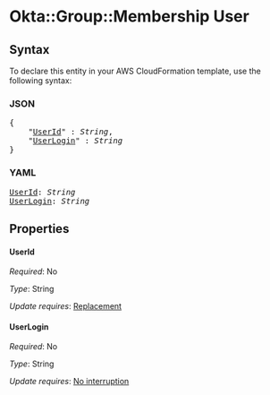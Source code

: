 # Okta::Group::Membership User

## Syntax

To declare this entity in your AWS CloudFormation template, use the following syntax:

### JSON

<pre>
{
    "<a href="#userid" title="UserId">UserId</a>" : <i>String</i>,
    "<a href="#userlogin" title="UserLogin">UserLogin</a>" : <i>String</i>
}
</pre>

### YAML

<pre>
<a href="#userid" title="UserId">UserId</a>: <i>String</i>
<a href="#userlogin" title="UserLogin">UserLogin</a>: <i>String</i>
</pre>

## Properties

#### UserId

_Required_: No

_Type_: String

_Update requires_: [Replacement](https://docs.aws.amazon.com/AWSCloudFormation/latest/UserGuide/using-cfn-updating-stacks-update-behaviors.html#update-replacement)

#### UserLogin

_Required_: No

_Type_: String

_Update requires_: [No interruption](https://docs.aws.amazon.com/AWSCloudFormation/latest/UserGuide/using-cfn-updating-stacks-update-behaviors.html#update-no-interrupt)

